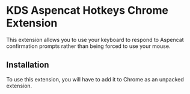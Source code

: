 # KDS Aspencat Hotkeys Chrome Extension

This extension allows you to use your keyboard to respond to Aspencat confirmation prompts rather than being forced to use your mouse.


## Installation

To use this extension, you will have to add it to Chrome as an unpacked extension. 